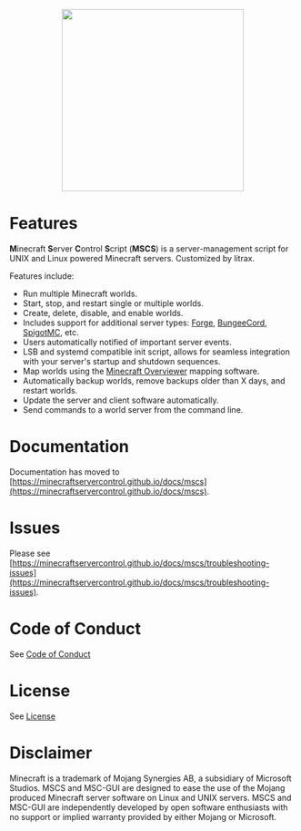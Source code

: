<p align="center">
  <img src="mscs-logo.png" height="320"/>
</p>

# Features
**M**inecraft **S**erver **C**ontrol **S**cript (**MSCS**)
is a server-management script for UNIX and Linux powered Minecraft servers.
Customized by litrax.

Features include:

* Run multiple Minecraft worlds.
* Start, stop, and restart single or multiple worlds.
* Create, delete, disable, and enable worlds.
* Includes support for additional server types: [Forge](http://www.minecraftforge.net/),
[BungeeCord](http://www.spigotmc.org/wiki/bungeecord/),
[SpigotMC](http://www.spigotmc.org/wiki/spigot/), etc.
* Users automatically notified of important server events.
* LSB and systemd compatible init script,
allows for seamless integration with your server's startup and shutdown
sequences.
* Map worlds using the [Minecraft Overviewer](http://overviewer.org/)
 mapping software.
* Automatically backup worlds, remove backups older than X days,
and restart worlds.
* Update the server and client software automatically.
* Send commands to a world server from the command line.

# Documentation

Documentation has moved to [https://minecraftservercontrol.github.io/docs/mscs](https://minecraftservercontrol.github.io/docs/mscs).

# Issues

Please see [https://minecraftservercontrol.github.io/docs/mscs/troubleshooting-issues](https://minecraftservercontrol.github.io/docs/mscs/troubleshooting-issues).

# Code of Conduct

See [Code of Conduct](CODE_OF_CONDUCT.md)

# License

See [License](LICENSE)

# Disclaimer

Minecraft is a trademark of Mojang Synergies AB, a subsidiary of Microsoft
Studios.  MSCS and MSC-GUI are designed to ease the use of the Mojang produced
Minecraft server software on Linux and UNIX servers.  MSCS and MSC-GUI are
independently developed by open software enthusiasts with no support or
implied warranty provided by either Mojang or Microsoft.
